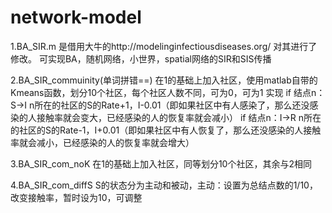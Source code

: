 # network-model
1.BA_SIR.m 
  是借用大牛的http://modelinginfectiousdiseases.org/ 对其进行了修改。
  可实现BA，随机网络，小世界，spatial网络的SIR和SIS传播

2.BA_SIR_commuinity(单词拼错==)
  在1的基础上加入社区，使用matlab自带的Kmeans函数，划分10个社区，每个社区人数不同，可为0，可为1
  实现  if 结点n：S->I
          n所在的社区的S的Rate+1，I-0.01（即如果社区中有人感染了，那么还没感染的人接触率就会变大，已经感染的人的恢复率就会减小）
        if 结点n：I->R
          n所在的社区的S的Rate-1，I+0.01（即如果社区中有人恢复了，那么还没感染的人接触率就会减小，已经感染的人的恢复率就会增大）

3.BA_SIR_com_noK
  在1的基础上加入社区，同等划分10个社区，其余与2相同

4.BA_SIR_com_diffS
  S的状态分为主动和被动，主动：设置为总结点数的1/10，改变接触率，暂时设为10，可调整
